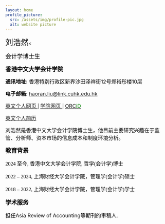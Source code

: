 ```yaml
---
layout: home
profile_picture:
  src: /assets/img/profile-pic.jpg
  alt: website picture
---
```



<p>
<font color="Black" size=5 class="aa">刘浩然</font><
</p>
<p>
<font color="Black" size=4 class="aa">会计学博士生</font>
</p>
<p>
<b><font color="Black" size=4 class="aa">香港中文大学会计学院</font></b>
</p>
<p>
<b><font color="Black" size=3 class="aa">通讯地址: </font></b> <font color="Black" size=3 class="aa"> 香港特别行政区新界沙田泽祥街12号郑裕彤楼10层 </font>
</p>
<p>
<b><font color="Black" size=3>电子邮箱:</font></b>
<font color="SteelBlue" size=3><a href="mailto:haoran.liu@link.cuhk.edu.hk">haoran.liu@link.cuhk.edu.hk</a> </font>
</p>

<p>
<a href="https://sites.google.com/view/haoran-liu/home" target="_blank">
<font size=3>英文个人网页</font>
</a> | 
<a href="https://grad.bschool.cuhk.edu.hk/students/liu-haoran/" target="_blank"> <font size=3> 学院网页 </font> </a>| <a href="https://orcid.org/0009-0008-9794-0416" target="_blank"> <font size=3>ORC</font><font color="green" size=3>iD</font> </a>
<!-- <a href="https://papers.ssrn.com/" target="_blank">SSRN个人页面 </a></font> -->
</p>

<p>
<a href="https://drive.google.com/file/d/1cuOBRyM7XePEHMcM65--KdlDuo2BqTZ6/view" target="_blank"> <font size=3> 英文个人简历 </font> </a>
</p>

<p>
<font color="black" size=3> 刘浩然是香港中文大学会计学院博士生，他目前主要研究兴趣在于监管、分析师、资本市场的信息成本和制度环境分析。

<p>
<b><font color="black" size=4 class="aa">教育背景</font></b>
</p>
<p>
<font color="black" face="微软正黑" size=3>2024 至今, 香港中文大学会计学院, 哲学(会计学)博士 </font>
</p>
<p>
<font color="black" face="微软正黑" size=3>2022 – 2024,	上海财经大学会计学院，管理学(会计学)硕士 </font>
</p>
<p>
<font color="black" face="微软正黑" size=3>2018 – 2022, 上海财经大学会计学院，管理学(会计学)学士 </font>
</p>

<p>
<b><font color="black" size=4 class="aa">学术服务</font></b>
</p>
<p>
<font color="black" size=3>担任Asia Review of Accounting等期刊的审稿人. </font>
</p>
